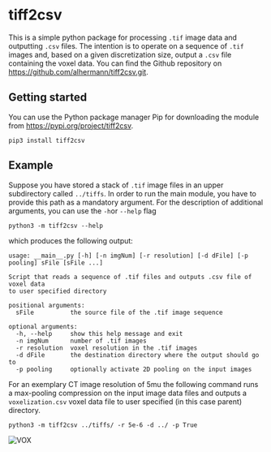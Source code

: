 # tiff2csv

This is a simple python package for processing ```.tif``` image data and outputting ```.csv``` files.
The intention is to operate on a sequence of ```.tif``` images and, based on a given discretization size, 
output a ```.csv``` file containing the voxel data. 
You can find the Github repository on https://github.com/alhermann/tiff2csv.git.

## Getting started 

You can use the Python package manager Pip for downloading the module from https://pypi.org/project/tiff2csv.

```pip3 install tiff2csv```

## Example

Suppose you have stored a stack of ```.tif``` image files in an upper subdirectory called ```../tiffs```. In order to run the main module, you have to provide this path as a mandatory argument. For the description of additional arguments, you can use the ```-h```or ```--help``` flag

```python3 -m tiff2csv --help```

which produces the following output:


```
usage: __main__.py [-h] [-n imgNum] [-r resolution] [-d dFile] [-p pooling] sFile [sFile ...]

Script that reads a sequence of .tif files and outputs .csv file of voxel data
to user specified directory

positional arguments:
  sFile          the source file of the .tif image sequence

optional arguments:
  -h, --help     show this help message and exit
  -n imgNum      number of .tif images
  -r resolution  voxel resolution in the .tif images
  -d dFile       the destination directory where the output should go to
  -p pooling     optionally activate 2D pooling on the input images
```

For an exemplary CT image resolution of 5mu the following command runs a max-pooling compression on the input image data files and outputs a ```voxelization.csv``` voxel data file to user specified (in this case parent) directory.

```
python3 -m tiff2csv ../tiffs/ -r 5e-6 -d ../ -p True
```

![VOX](./voxels.png "Voxelization in Paraview")
